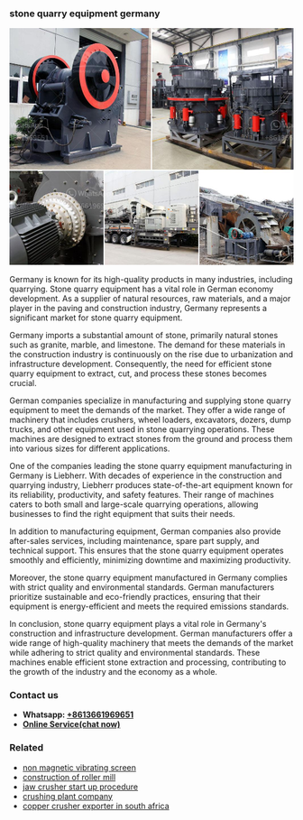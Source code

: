<h3>stone quarry equipment germany</h3><img src='1708408696.jpg' alt=''><p>Germany is known for its high-quality products in many industries, including quarrying. Stone quarry equipment has a vital role in German economy development. As a supplier of natural resources, raw materials, and a major player in the paving and construction industry, Germany represents a significant market for stone quarry equipment.</p><p>Germany imports a substantial amount of stone, primarily natural stones such as granite, marble, and limestone. The demand for these materials in the construction industry is continuously on the rise due to urbanization and infrastructure development. Consequently, the need for efficient stone quarry equipment to extract, cut, and process these stones becomes crucial.</p><p>German companies specialize in manufacturing and supplying stone quarry equipment to meet the demands of the market. They offer a wide range of machinery that includes crushers, wheel loaders, excavators, dozers, dump trucks, and other equipment used in stone quarrying operations. These machines are designed to extract stones from the ground and process them into various sizes for different applications.</p><p>One of the companies leading the stone quarry equipment manufacturing in Germany is Liebherr. With decades of experience in the construction and quarrying industry, Liebherr produces state-of-the-art equipment known for its reliability, productivity, and safety features. Their range of machines caters to both small and large-scale quarrying operations, allowing businesses to find the right equipment that suits their needs.</p><p>In addition to manufacturing equipment, German companies also provide after-sales services, including maintenance, spare part supply, and technical support. This ensures that the stone quarry equipment operates smoothly and efficiently, minimizing downtime and maximizing productivity.</p><p>Moreover, the stone quarry equipment manufactured in Germany complies with strict quality and environmental standards. German manufacturers prioritize sustainable and eco-friendly practices, ensuring that their equipment is energy-efficient and meets the required emissions standards.</p><p>In conclusion, stone quarry equipment plays a vital role in Germany's construction and infrastructure development. German manufacturers offer a wide range of high-quality machinery that meets the demands of the market while adhering to strict quality and environmental standards. These machines enable efficient stone extraction and processing, contributing to the growth of the industry and the economy as a whole.</p><h3>Contact us</h3><ul><li><strong>Whatsapp:&nbsp;<a href="https://wa.me/8613661969651">+8613661969651</a></strong></li><li><a href="https://swt.shibang-china.com/?git&amp;zhl&amp;stone quarry equipment germany"><strong>Online Service(chat now)</strong></a></li></ul><h3>Related</h3><ul><li><a href='non magnetic vibrating screen.md'>non magnetic vibrating screen</a></li><li><a href='construction of roller mill.md'>construction of roller mill</a></li><li><a href='jaw crusher start up procedure.md'>jaw crusher start up procedure</a></li><li><a href='crushing plant company.md'>crushing plant company</a></li><li><a href='copper crusher exporter in south africa.md'>copper crusher exporter in south africa</a></li></ul>